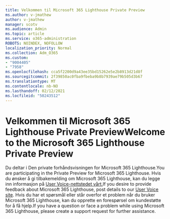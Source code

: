 ```yaml
---
title: Velkommen til Microsoft 365 Lighthouse Private Preview
ms.author: v-jmathew
author: v-jmathew
manager: scotv
ms.audience: Admin
ms.topic: article
ms.service: o365-administration
ROBOTS: NOINDEX, NOFOLLOW
localization_priority: Normal
ms.collection: Adm_O365
ms.custom:
- "9004405"
- "7958"
ms.openlocfilehash: cca5f2200d9a43ee35bd15262e5e2b8913d21d8f
ms.sourcegitcommit: 2f39850ac0fba9fbeba9b8b7939ae79b505d3b67
ms.translationtype: MT
ms.contentlocale: nb-NO
ms.lasthandoff: 02/12/2021
ms.locfileid: "50243512"
---
```

# <a name="welcome-to-the-microsoft-365-lighthouse-private-preview"></a><span data-ttu-id="c9ecf-102">Velkommen til Microsoft 365 Lighthouse Private Preview</span><span class="sxs-lookup"><span data-stu-id="c9ecf-102">Welcome to the Microsoft 365 Lighthouse Private Preview</span></span>

<span data-ttu-id="c9ecf-103">Du deltar i Den private forhåndsvisningen for Microsoft 365 Lighthouse.</span><span class="sxs-lookup"><span data-stu-id="c9ecf-103">You are participating in the Private Preview for Microsoft 365 Lighthouse.</span></span> <span data-ttu-id="c9ecf-104">Hvis du ønsker å gi tilbakemelding om Microsoft 365 Lighthouse, kan du legge inn informasjon på [User Voice-nettstedet vårt.](https://aka.ms/M365Lighthouseuservoice)</span><span class="sxs-lookup"><span data-stu-id="c9ecf-104">If you desire to provide feedback about Microsoft 365 Lighthouse, post details to our [User Voice site](https://aka.ms/M365Lighthouseuservoice).</span></span> <span data-ttu-id="c9ecf-105">Hvis du har et spørsmål eller står overfor et problem når du bruker Microsoft 365 Lighthouse, kan du opprette en forespørsel om kundestøtte for å få hjelp.</span><span class="sxs-lookup"><span data-stu-id="c9ecf-105">If you have a question or face a problem while using Microsoft 365 Lighthouse, please create a support request for further assistance.</span></span>
